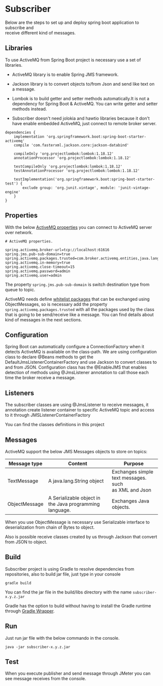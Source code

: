 # Subscriber

Below are the steps to set up and deploy spring boot application to subscribe and  
receive different kind of messages.

## Libraries

To use ActiveMQ from Spring Boot project is necessary use a set of libraries.

* ActiveMQ library is to enable Spring JMS framework.

* Jackson library is to convert objects to/from Json and send like text on a message.

* Lombok is to build getter and setter methods automatically.It is not a dependency for Spring Boot & ActiveMQ.
  You can write getter and setter methods instead.

* Subscriber doesn't need jolokia and hawtio libraries because it don't have enable embedded ActiveMQ, just connect to remote broker server.

```
dependencies {
	implementation 'org.springframework.boot:spring-boot-starter-activemq'
	compile 'com.fasterxml.jackson.core:jackson-databind'

	compileOnly 'org.projectlombok:lombok:1.18.12'
	annotationProcessor 'org.projectlombok:lombok:1.18.12'

	testCompileOnly 'org.projectlombok:lombok:1.18.12'
	testAnnotationProcessor 'org.projectlombok:lombok:1.18.12'
	
	testImplementation('org.springframework.boot:spring-boot-starter-test') {
		exclude group: 'org.junit.vintage', module: 'junit-vintage-engine'
	}
}
```

## Properties

With the below [ActiveMQ properties](https://docs.spring.io/spring-boot/docs/current/reference/html/appendix-application-properties.html#integration-properties) 
you can connect to ActiveMQ server over network.

```
# ActiveMQ properties.

spring.activemq.broker-url=tcp://localhost:61616
spring.jms.pub-sub-domain=true
spring.activemq.packages.trusted=com.broker.activemq.entities,java.lang
spring.activemq.in-memory=true
spring.activemq.close-timeout=15
spring.activemq.password=admin
spring.activemq.user=admin
```

The property `spring.jms.pub-sub-domain` is switch destination type from queue to topic.

ActiveMQ needs define [whitelist packages](https://activemq.apache.org/objectmessage) that can be exchanged using ObjectMessages, so is necessary add the property 
`spring.activemq.packages.trusted` with all the packages used by the class that is going to be send/receive like a message.
You can find details about kind of messages in the next sections.

## Configuration

Spring Boot can automatically configure a ConnectionFactory when it detects ActiveMQ is available on the class-path.
We are using configuration class to declare @Beans methods to get the DefaultJmsListenerContainerFactory and use Jackson
to convert classes to and from JSON. Configuration class has the @EnableJMS that enables detection of methods using 
@JmsListener annotation to call those each time the broker receive a message.

## Listeners

The subscriber classes are using @JmsListener to receive messages, it annotation create listener container to specific 
ActiveMQ topic and access to it through JMSListenerContainerFactory

You can find the classes definitions in this project

## Messages

ActiveMQ support the below JMS Messages objects to store on topics:

Message type | Content | Purpose |
--- | --- | --- |
TextMessage | A java.lang.String object| Exchanges simple text messages. such as XML and Json |
ObjectMessage | A Serializable object in the Java programming language. | Exchanges Java objects.

When you use ObjectMessage is necessary use Serializable interface to deserialization from chain of Bytes to object.

Also is possible receive classes created by us through Jackson that convert from JSON to object.

## Build

Subscriber project is using Gradle to resolve dependencies from repositories, also to build jar file, just type in your console

    gradle build 
    
You can find the jar file in the build/libs directory with the name `subscriber-x.y.z.jar`

Gradle has the option to build without having to install the Gradle runtime through [Gradle Wrapper](https://docs.gradle.org/current/userguide/gradle_wrapper.html).

## Run

Just run jar file with the below commando in the console.

    java -jar subscriber-x.y.z.jar

## Test

When you execute publisher and send message through JMeter you can see message receives from 
the console.

